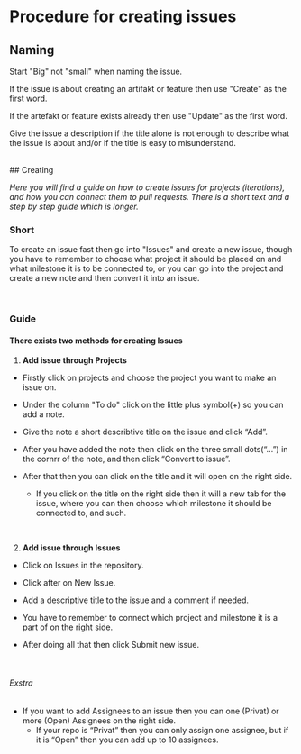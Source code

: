 
# Procedure for creating issues


## Naming

Start "Big" not "small" when naming the issue.

If the issue is about creating an artifakt or feature then use "Create" as the first word.

If the artefakt or feature exists already then use "Update" as the first word.

Give the issue a description if the title alone is not enough to describe what the issue is about and/or if the title is easy to misunderstand.

<br>
## Creating

*Here you will find a guide on how to create issues for projects (iterations), and how you can connect them to pull requests. There is a short text and a step by step guide which is longer.*


### Short


To create an issue fast then go into "Issues" and create a new issue, though you have to remember to choose what project it should be placed on and what milestone it is to be connected to, or you can go into the project and create a new note and then convert it into an issue.

<br/>

### Guide


#### There exists two methods for creating Issues


1. **Add issue through Projects**


- Firstly click on projects and choose the project you want to make an issue on.


- Under the column "To do" click on the little plus symbol(+) so you can add a note.


- Give the note a short describtive title on the issue and click “Add”.


- After you have added the note then click on the three small dots(“...”) in the cornrr of the note, and then click “Convert to issue”.


- After that then you can click on the title and it will open on the right side.


  - If you click on the title on the right side then it will a new tab for the issue, where you can then choose which milestone it should be connected to, and such.

<br/>

2. **Add issue through Issues**


- Click on Issues in the repository.


- Click after on New Issue.


- Add a descriptive title to the issue and a comment if needed.


- You have to remember to connect which project and milestone it is a part of on the right side.


- After doing all that then click Submit new issue.

<br/>

###### Exstra


- If you want to add Assignees to an issue then you can one (Privat) or more (Open) Assignees on the right side.
  - If your repo is “Privat” then you can only assign one assignee, but if it is “Open” then you can add up to 10 assignees.
